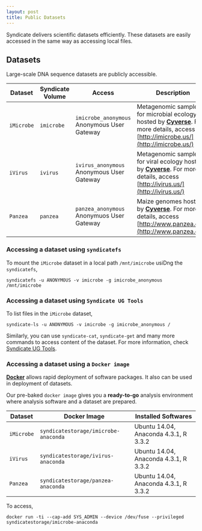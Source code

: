 ```yaml
---
layout: post
title: Public Datasets
---
```


Syndicate delivers scientific datasets efficiently. These datasets are easily 
accessed in the same way as accessing local files.

## Datasets

Large-scale DNA sequence datasets are publicly accessible.

| **Dataset** | **Syndicate Volume** | **Access** | **Description** |
| -------------| ----------- | ----------- | ----------- |
| `iMicrobe`   | `imicrobe`  | `imicrobe_anonymous` Anonymous User Gateway | Metagenomic samples for microbial ecology hosted by **[Cyverse](http://www.cyverse.org)**. For more details, access [http://imicrobe.us/](http://imicrobe.us/) |
| `iVirus`     | `ivirus`    | `ivirus_anonymous` Anonymous User Gateway | Metagenomic samples for viral ecology hosted by **[Cyverse](http://www.cyverse.org)**. For more details, access [http://ivirus.us/](http://ivirus.us/) |
| `Panzea`     | `panzea`    | `panzea_anonymous` Anonymuos User Gateway | Maize genomes hosted by **[Cyverse](http://www.cyverse.org)**. For more details, access [http://www.panzea.org/](http://www.panzea.org/) |

### Accessing a dataset using `syndicatefs`

To mount the `iMicrobe` dataset in a local path `/mnt/imicrobe` usiDng the 
`syndicatefs`,
```
syndicatefs -u ANONYMOUS -v imicrobe -g imicrobe_anonymous /mnt/imicrobe
```

### Accessing a dataset using `Syndicate UG Tools`

To list files in the `iMicrobe` dataset, 
```
syndicate-ls -u ANONYMOUS -v imicrobe -g imicrobe_anonymous /
```

Similarly, you can use `syndicate-cat`, `syndicate-get` and many more commands 
to access content of the dataset. For more information, check [Syndicate UG Tools](/user/002_syndicaet_ug_tools).

### Accessing a dataset using a `Docker image`

**[Docker](https://www.docker.com)** allows rapid deployment of software packages.
It also can be used in deployment of datasets.

Our pre-baked `docker image` gives you a **ready-to-go** analysis environment 
where analysis software and a dataset are prepared.

| **Dataset** | **Docker Image**| **Installed Softwares** |
| -------------| ----------- | ----------- |
| `iMicrobe`   | `syndicatestorage/imicrobe-anaconda`  | Ubuntu 14.04, Anaconda 4.3.1, R 3.3.2 |
| `iVirus`     | `syndicatestorage/ivirus-anaconda`    | Ubuntu 14.04, Anaconda 4.3.1, R 3.3.2 |
| `Panzea`     | `syndicatestorage/panzea-anaconda`    | Ubuntu 14.04, Anaconda 4.3.1, R 3.3.2 |

To access, 
```
docker run -ti --cap-add SYS_ADMIN --device /dev/fuse --privileged syndicatestorage/imicrobe-anaconda
```
